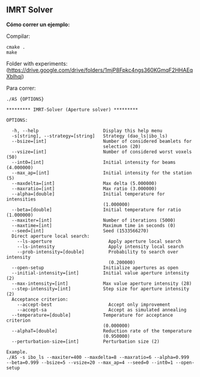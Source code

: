IMRT Solver
-----------

**Cómo correr un ejemplo:**

Compilar:

````
cmake .
make
````

Folder with experiments: (https://drive.google.com/drive/folders/1mjP8Fpkc4ngs360KGmqF2HHAEqXblhqj)

Para correr:

    ./AS {OPTIONS}

    ********* IMRT-Solver (Aperture solver) *********

    OPTIONS:

      -h, --help                        Display this help menu
      -s[string], --strategy=[string]   Strategy (dao_ls|ibo_ls)
      --bsize=[int]                     Number of considered beamlets for
                                        selection (20)
      --vsize=[int]                     Number of considered worst voxels (50)
      --int0=[int]                      Initial intensity for beams (4.000000)
      --max_ap=[int]                    Initial intensity for the station (5)
      --maxdelta=[int]                  Max delta (5.000000)
      --maxratio=[int]                  Max ratio (3.000000)
      --alpha=[double]                  Initial temperature for intensities
                                        (1.000000)
      --beta=[double]                   Initial temperature for ratio (1.000000)
      --maxiter=[int]                   Number of iterations (5000)
      --maxtime=[int]                   Maximum time in seconds (0)
      --seed=[int]                      Seed (1533566270)
      Direct aperture local search:
        --ls-aperture                     Apply aperture local search
        --ls-intensity                    Apply intensity local search
        --prob-intensity=[double]         Probability to search over intensity
                                          (0.200000)
      --open-setup                      Initialize apertures as open
      --initial-intensity=[int]         Initial value aperture intensity (2)
      --max-intensity=[int]             Max value aperture intensity (28)
      --step-intensity=[int]            Step size for aperture intensity (2)
      Acceptance criterion:
        --accept-best                     Accept only improvement
        --accept-sa                       Accept as simulated annealing
      --temperature=[double]            Temperature for acceptance criterion
                                        (0.000000)
      --alphaT=[double]                 Reduction rate of the temperature
                                        (0.950000)
      --perturbation-size=[int]         Perturbation size (2)

    Example.
    ./AS -s ibo_ls --maxiter=400 --maxdelta=8 --maxratio=6 --alpha=0.999
    --beta=0.999 --bsize=5 --vsize=20 --max_ap=4 --seed=0 --int0=1 --open-setup
